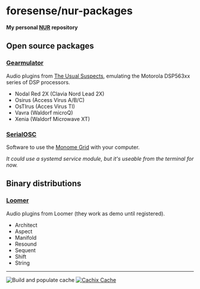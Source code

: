 # foresense/nur-packages

**My personal [NUR](https://github.com/nix-community/NUR) repository**

## Open source packages

### [Gearmulator](https://github.com/dsp56300/gearmulator)

Audio plugins from [The Usual Suspects](https://dsp56300.wordpress.com/), emulating the Motorola DSP563xx series of DSP processors.

- Nodal Red 2X (Clavia Nord Lead 2X)
- Osirus (Access Virus A/B/C)
- OsTIrus (Acces Virus TI)
- Vavra (Waldorf microQ)
- Xenia (Waldorf Microwave XT)

### [SerialOSC](https://github.com/monome/serialosc)

Software to use the [Monome Grid](https://monome.org/docs/grid/) with your computer.

*It could use a systemd service module, but it's useable from the terminal for now.*

## Binary distributions

### [Loomer](https://loomer.co.uk)

Audio plugins from Loomer (they work as demo until registered).

- Architect
- Aspect
- Manifold
- Resound
- Sequent
- Shift
- String

-----

![Build and populate cache](https://github.com/foresense/nur-packages/workflows/Build%20and%20populate%20cache/badge.svg)
[![Cachix Cache](https://img.shields.io/badge/cachix-foresense-blue.svg)](https://foresense.cachix.org)
